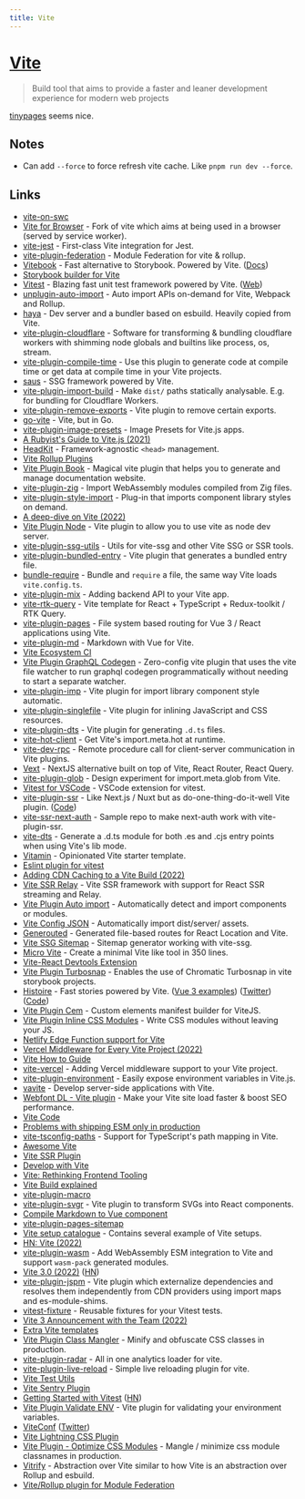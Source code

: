 ```yaml
---
title: Vite
---
```


# [Vite](https://vitejs.dev/)

> Build tool that aims to provide a faster and leaner development experience for modern web projects

[tinypages](https://github.com/Borrus-sudo/tinypages) seems nice.

## Notes

- Can add `--force` to force refresh vite cache. Like `pnpm run dev --force`.

## Links

- [vite-on-swc](https://github.com/iheyunfei/vite-on-swc)
- [Vite for Browser](https://github.com/divriots/browser-vite) - Fork of vite which aims at being used in a browser (served by service worker).
- [vite-jest](https://github.com/sodatea/vite-jest) - First-class Vite integration for Jest.
- [vite-plugin-federation](https://github.com/originjs/vite-plugin-federation) - Module Federation for vite & rollup.
- [Vitebook](https://github.com/vitebook/vitebook) - Fast alternative to Storybook. Powered by Vite. ([Docs](https://vitebook.dev/introduction/what-is-vitebook.html))
- [Storybook builder for Vite](https://github.com/eirslett/storybook-builder-vite)
- [Vitest](https://github.com/vitest-dev/vitest) - Blazing fast unit test framework powered by Vite. ([Web](https://vitest.dev/))
- [unplugin-auto-import](https://github.com/antfu/unplugin-auto-import) - Auto import APIs on-demand for Vite, Webpack and Rollup.
- [haya](https://github.com/egoist/haya) - Dev server and a bundler based on esbuild. Heavily copied from Vite.
- [vite-plugin-cloudflare](https://github.com/Aslemammad/vite-plugin-cloudflare) - Software for transforming & bundling cloudflare workers with shimming node globals and builtins like process, os, stream.
- [vite-plugin-compile-time](https://github.com/egoist/vite-plugin-compile-time) - Use this plugin to generate code at compile time or get data at compile time in your Vite projects.
- [saus](https://github.com/alloc/saus) - SSG framework powered by Vite.
- [vite-plugin-import-build](https://github.com/brillout/vite-plugin-import-build) - Make `dist/` paths statically analysable. E.g. for bundling for Cloudflare Workers.
- [vite-plugin-remove-exports](https://github.com/egoist/vite-plugin-remove-exports) - Vite plugin to remove certain exports.
- [go-vite](https://github.com/icyphox/go-vite) - Vite, but in Go.
- [vite-plugin-image-presets](https://github.com/ElMassimo/vite-plugin-image-presets) - Image Presets for Vite.js apps.
- [A Rubyist's Guide to Vite.js (2021)](https://maximomussini.com/posts/a-rubyist-guide-to-vite-js/)
- [HeadKit](https://github.com/egoist/headkit) - Framework-agnostic `<head>` management.
- [Vite Rollup Plugins](https://github.com/patak-dev/vite-rollup-plugins)
- [Vite Plugin Book](https://github.com/Saul-Mirone/vite-plugin-book) - Magical vite plugin that helps you to generate and manage documentation website.
- [vite-plugin-zig](https://github.com/pluvial/vite-plugin-zig) - Import WebAssembly modules compiled from Zig files.
- [vite-plugin-style-import](https://github.com/vbenjs/vite-plugin-style-import) - Plug-in that imports component library styles on demand.
- [A deep-dive on Vite (2022)](https://overcast.fm/+Id5WJAMzE)
- [Vite Plugin Node](https://github.com/axe-me/vite-plugin-node) - Vite plugin to allow you to use vite as node dev server.
- [vite-plugin-ssg-utils](https://github.com/DerYeger/vite-plugin-ssg-utils) - Utils for vite-ssg and other Vite SSG or SSR tools.
- [vite-plugin-bundled-entry](https://github.com/divriots/vite-plugin-bundled-entry) - Vite plugin that generates a bundled entry file.
- [bundle-require](https://github.com/egoist/bundle-require) - Bundle and `require` a file, the same way Vite loads `vite.config.ts`.
- [vite-plugin-mix](https://github.com/egoist/vite-plugin-mix) - Adding backend API to your Vite app.
- [vite-rtk-query](https://github.com/laststance/vite-rtk-query) - Vite template for React + TypeScript + Redux-toolkit / RTK Query.
- [vite-plugin-pages](https://github.com/hannoeru/vite-plugin-pages) - File system based routing for Vue 3 / React applications using Vite.
- [vite-plugin-md](https://github.com/antfu/vite-plugin-md) - Markdown with Vue for Vite.
- [Vite Ecosystem CI](https://github.com/vitejs/vite-ecosystem-ci)
- [Vite Plugin GraphQL Codegen](https://github.com/danielwaltz/vite-plugin-graphql-codegen) - Zero-config vite plugin that uses the vite file watcher to run graphql codegen programmatically without needing to start a separate watcher.
- [vite-plugin-imp](https://github.com/onebay/vite-plugin-imp) - Vite plugin for import library component style automatic.
- [vite-plugin-singlefile](https://github.com/richardtallent/vite-plugin-singlefile) - Vite plugin for inlining JavaScript and CSS resources.
- [vite-plugin-dts](https://github.com/qmhc/vite-plugin-dts) - Vite plugin for generating `.d.ts` files.
- [vite-hot-client](https://github.com/antfu/vite-hot-client) - Get Vite's import.meta.hot at runtime.
- [vite-dev-rpc](https://github.com/antfu/vite-dev-rpc) - Remote procedure call for client-server communication in Vite plugins.
- [Vext](https://github.com/nksaraf/vite-next) - NextJS alternative built on top of Vite, React Router, React Query.
- [vite-plugin-glob](https://github.com/antfu/vite-plugin-glob) - Design experiment for import.meta.glob from Vite.
- [Vitest for VSCode](https://github.com/zxch3n/vitest-explorer) - VSCode extension for vitest.
- [vite-plugin-ssr](https://vite-plugin-ssr.com/) - Like Next.js / Nuxt but as do-one-thing-do-it-well Vite plugin. ([Code](https://github.com/brillout/vite-plugin-ssr))
- [vite-ssr-next-auth](https://github.com/s-kris/vite-ssr-next-auth) - Sample repo to make next-auth work with vite-plugin-ssr.
- [vite-dts](https://github.com/alloc/vite-dts) - Generate a .d.ts module for both .es and .cjs entry points when using Vite's lib mode.
- [Vitamin](https://github.com/wtchnm/Vitamin) - Opinionated Vite starter template.
- [Eslint plugin for vitest](https://github.com/veritem/eslint-plugin-vitest)
- [Adding CDN Caching to a Vite Build (2022)](https://css-tricks.com/adding-cdn-caching-to-a-vite-build/)
- [Vite SSR Relay](https://github.com/XiNiHa/vite-ssr-relay) - Vite SSR framework with support for React SSR streaming and Relay.
- [Vite Plugin Auto import](https://github.com/yuanchuan/vite-plugin-autoimport) - Automatically detect and import components or modules.
- [Vite Config JSON](https://github.com/brillout/vite-config-json) - Automatically import dist/server/ assets.
- [Generouted](https://github.com/oedotme/generouted) - Generated file-based routes for React Location and Vite.
- [Vite SSG Sitemap](https://github.com/jbaubree/vite-ssg-sitemap) - Sitemap generator working with vite-ssg.
- [Micro Vite](https://github.com/sapphi-red/micro-vite) - Create a minimal Vite like tool in 350 lines.
- [Vite-React Devtools Extension](https://github.com/jacksteamdev/crx-react-devtools)
- [Vite Plugin Turbosnap](https://github.com/IanVS/vite-plugin-turbosnap) - Enables the use of Chromatic Turbosnap in vite storybook projects.
- [Histoire](https://histoire.dev/) - Fast stories powered by Vite. ([Vue 3 examples](https://vue3.examples.histoire.dev/)) ([Twitter](https://twitter.com/histoire_dev)) ([Code](https://github.com/histoire-dev/histoire))
- [Vite Plugin Cem](https://github.com/Kamiapp-fr/vite-plugin-cem) - Custom elements manifest builder for ViteJS.
- [Vite Plugin Inline CSS Modules](https://github.com/Bluskript/vite-plugin-inline-css-modules) - Write CSS modules without leaving your JS.
- [Netlify Edge Function support for Vite](https://github.com/netlify/vite-plugin-netlify-edge)
- [Vercel Middleware for Every Vite Project (2022)](https://egoist.sh/vercel-middleware-vite)
- [Vite How to Guide](https://github.com/taowen/vite-howto)
- [vite-vercel](https://github.com/egoist/vite-vercel) - Adding Vercel middleware support to your Vite project.
- [vite-plugin-environment](https://github.com/ElMassimo/vite-plugin-environment) - Easily expose environment variables in Vite.js.
- [vavite](https://github.com/cyco130/vavite) - Develop server-side applications with Vite.
- [Webfont DL - Vite plugin](https://github.com/feat-agency/vite-plugin-webfont-dl) - Make your Vite site load faster & boost SEO performance.
- [Vite Code](https://github.com/vitejs/vite)
- [Problems with shipping ESM only in production](https://twitter.com/AdamRackis/status/1334494401440206849)
- [vite-tsconfig-paths](https://github.com/aleclarson/vite-tsconfig-paths) - Support for TypeScript's path mapping in Vite.
- [Awesome Vite](https://github.com/vitejs/awesome-vite)
- [Vite SSR Plugin](https://github.com/brillout/vite-plugin-ssr)
- [Develop with Vite](https://www.youtube.com/watch?v=xx8gEHet6n8)
- [Vite: Rethinking Frontend Tooling](https://portal.gitnation.org/contents/vite-rethinking-frontend-tooling)
- [Vite Build explained](https://patak.dev/vite/build.html)
- [vite-plugin-macro](https://github.com/viteland/vite-plugin-macro)
- [vite-plugin-svgr](https://github.com/pd4d10/vite-plugin-svgr) - Vite plugin to transform SVGs into React components.
- [Compile Markdown to Vue component](https://github.com/antfu/vite-plugin-vue-markdown)
- [vite-plugin-pages-sitemap](https://github.com/jbaubree/vite-plugin-pages-sitemap)
- [Vite setup catalogue](https://github.com/sapphi-red/vite-setup-catalogue) - Contains several example of Vite setups.
- [HN: Vite (2022)](https://news.ycombinator.com/item?id=31967420)
- [vite-plugin-wasm](https://github.com/Menci/vite-plugin-wasm) - Add WebAssembly ESM integration to Vite and support `wasm-pack` generated modules.
- [Vite 3.0 (2022)](https://vitejs.dev/blog/announcing-vite3.html) ([HN](https://news.ycombinator.com/item?id=32082284))
- [vite-plugin-jspm](https://github.com/jspm/vite-plugin-jspm) - Vite plugin which externalize dependencies and resolves them independently from CDN providers using import maps and es-module-shims.
- [vitest-fixture](https://github.com/larsthorup/vitest-fixture) - Reusable fixtures for your Vitest tests.
- [Vite 3 Announcement with the Team (2022)](https://www.youtube.com/watch?v=6tSqIW2ds1Y)
- [Extra Vite templates](https://github.com/bluwy/create-vite-extra)
- [Vite Plugin Class Mangler](https://github.com/kiosion/vite-plugin-class-mangler) - Minify and obfuscate CSS classes in production.
- [vite-plugin-radar](https://github.com/stafyniaksacha/vite-plugin-radar) - All in one analytics loader for vite.
- [vite-plugin-live-reload](https://github.com/arnoson/vite-plugin-live-reload) - Simple live reloading plugin for vite.
- [Vite Test Utils](https://github.com/kazupon/vite-test-utils)
- [Vite Sentry Plugin](https://github.com/ikenfin/vite-plugin-sentry)
- [Getting Started with Vitest](https://www.vuemastery.com/blog/getting-started-with-vitest/) ([HN](https://news.ycombinator.com/item?id=32416783))
- [Vite Plugin Validate ENV](https://github.com/Julien-R44/vite-plugin-validate-env) - Vite plugin for validating your environment variables.
- [ViteConf](https://viteconf.org/) ([Twitter](https://twitter.com/ViteConf))
- [Vite Lightning CSS Plugin](https://github.com/lawrencecchen/vite-plugin-lightningcss)
- [Vite Plugin - Optimize CSS Modules](https://github.com/Simonwep/vite-plugin-optimize-css-modules) - Mangle / minimize css module classnames in production.
- [Vitrify](https://github.com/simsustech/vitrify) - Abstraction over Vite similar to how Vite is an abstraction over Rollup and esbuild.
- [Vite/Rollup plugin for Module Federation](https://github.com/gioboa/vite-module-federation)
